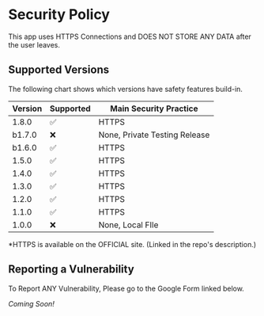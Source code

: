 # Security Policy

This app uses HTTPS Connections and DOES NOT STORE ANY DATA after the user leaves.

## Supported Versions

The following chart shows which versions have safety features build-in.

| Version | Supported          | Main Security Practice |
| ------- | ------------------ | ------------------ |
| 1.8.0   | :white_check_mark: | HTTPS  |
| b1.7.0  | :x:                | None, Private Testing Release |
| b1.6.0   | :white_check_mark: | HTTPS |
| 1.5.0   | :white_check_mark: | HTTPS |
| 1.4.0   | :white_check_mark: | HTTPS |
| 1.3.0   | :white_check_mark: | HTTPS |
| 1.2.0   | :white_check_mark: | HTTPS |
| 1.1.0   | :white_check_mark: | HTTPS |
| 1.0.0   | :x:                | None, Local FIle |

*HTTPS is available on the OFFICIAL site. (Linked in the repo's description.)

## Reporting a Vulnerability

To Report ANY Vulnerability, Please go to the Google Form linked below.

*Coming Soon!*
